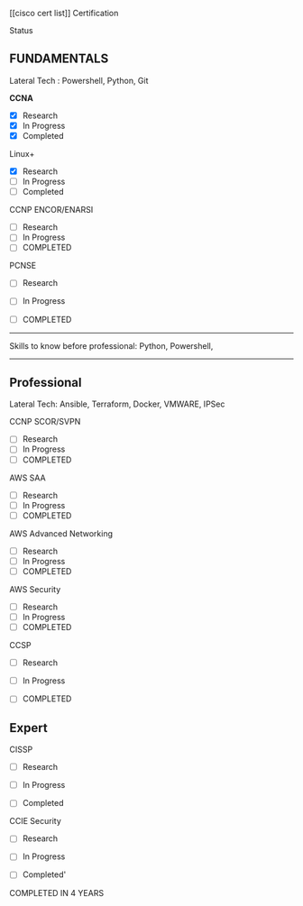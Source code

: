 
[[cisco cert list]]
Certification

Status

## FUNDAMENTALS

Lateral Tech : Powershell, Python, Git

**CCNA**

- [x] Research
- [x] In Progress
- [x] Completed

Linux+
- [x] Research
- [ ] In Progress
- [ ] Completed

CCNP ENCOR/ENARSI
- [ ] Research
- [ ] In Progress
- [ ] COMPLETED 

PCNSE
- [ ] Research
- [ ] In Progress
- [ ] COMPLETED 




--- 




Skills to know before professional: Python, Powershell, 

---

## Professional

Lateral Tech: Ansible, Terraform, Docker, VMWARE, IPSec

CCNP SCOR/SVPN
- [ ] Research
- [ ] In Progress
- [ ] COMPLETED 

AWS SAA
- [ ] Research
- [ ] In Progress
- [ ] COMPLETED 

AWS Advanced Networking
- [ ] Research
- [ ] In Progress
- [ ] COMPLETED 

AWS Security
- [ ] Research
- [ ] In Progress
- [ ] COMPLETED 

CCSP
- [ ] Research
- [ ] In Progress
- [ ] COMPLETED 


## Expert

CISSP
- [ ] Research
- [ ] In Progress
- [ ] Completed


CCIE Security

- [ ] Research
- [ ] In Progress
- [ ] Completed'




COMPLETED IN 4 YEARS



